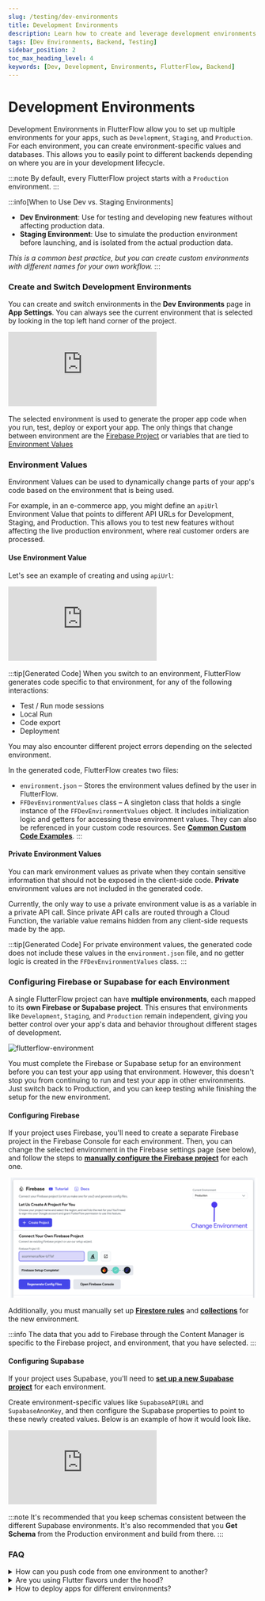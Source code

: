```yaml
---
slug: /testing/dev-environments
title: Development Environments
description: Learn how to create and leverage development environments in FlutterFlow.
tags: [Dev Environments, Backend, Testing]
sidebar_position: 2
toc_max_heading_level: 4
keywords: [Dev, Development, Environments, FlutterFlow, Backend]
---
```


# Development Environments

Development Environments in FlutterFlow allow you to set up multiple environments for your apps, such as `Development`, `Staging`, and `Production`. For each environment, you can create environment-specific values and databases. This allows you to easily point to different backends depending on where you are in your development lifecycle. 


:::note
By default, every FlutterFlow project starts with a `Production` environment.
:::


:::info[When to Use Dev vs. Staging Environments]
- **Dev Environment**: Use for testing and developing new features without affecting production data.
- **Staging Environment**: Use to simulate the production environment before launching, and is isolated from the actual production data.

*This is a common best practice, but you can create custom environments with different names for your own workflow.*
:::

### Create and Switch Development Environments

You can create and switch environments in the **Dev Environments** page in **App Settings**. You can always see the current environment that is selected by looking in the top left hand corner of the project.

<div style={{
    position: 'relative',
    paddingBottom: 'calc(56.67989417989418% + 41px)', // Keeps the aspect ratio and additional padding
    height: 0,
    width: '100%'}}>
    <iframe 
        src="https://demo.arcade.software/yR8P5pFPOKtuQ0jFSOJ7?embed&show_copy_link=true"
        title="Creating and Switching Development Environments"
        style={{
            position: 'absolute',
            top: 0,
            left: 0,
            width: '100%',
            height: '100%',
            colorScheme: 'light'
        }}
        frameborder="0"
        loading="lazy"
        webkitAllowFullScreen
        mozAllowFullScreen
        allowFullScreen
        allow="clipboard-write">
    </iframe>
</div>
<p></p>

The selected environment is used to generate the proper app code when you run, test, deploy or export your app. The only things that change between environment are the [Firebase Project](#configuring-firebase-or-supabase-for-each-environment) or variables that are tied to [Environment Values](#environment-values)


### Environment Values
Environment Values can be used to dynamically change parts of your app's code based on the environment that is being used. 

For example, in an e-commerce app, you might define an `apiUrl` Environment Value that points to different API URLs for Development, Staging, and Production. This allows you to test new features without affecting the live production environment, where real customer orders are processed.

#### Use Environment Value
Let's see an example of creating and using `apiUrl`:

<div style={{
    position: 'relative',
    paddingBottom: 'calc(56.67989417989418% + 41px)', // Keeps the aspect ratio and additional padding
    height: 0,
    width: '100%'}}>
    <iframe 
        src="https://demo.arcade.software/bAVpkNAanVDlBTyeRwJy?embed&show_copy_link=true"
        title="Creating and Using Environment Values"
        style={{
            position: 'absolute',
            top: 0,
            left: 0,
            width: '100%',
            height: '100%',
            colorScheme: 'light'
        }}
        frameborder="0"
        loading="lazy"
        webkitAllowFullScreen
        mozAllowFullScreen
        allowFullScreen
        allow="clipboard-write">
    </iframe>
</div>
<p></p>

:::tip[Generated Code]
When you switch to an environment, FlutterFlow generates code specific to that environment, for any of the following interactions:
- Test / Run mode sessions
- Local Run
- Code export
- Deployment

You may also encounter different project errors depending on the selected environment.

In the generated code, FlutterFlow creates two files:

- `environment.json` – Stores the environment values defined by the user in FlutterFlow.
- `FFDevEnvironmentValues` class – A singleton class that holds a single instance of the `FFDevEnvironmentValues` object. It includes initialization logic and getters for accessing these environment values. They can also be referenced in your custom code resources. See **[Common Custom Code Examples](../../ff-concepts/adding-customization/common-examples.md)**. 
:::

#### Private Environment Values

You can mark environment values as private when they contain sensitive information that should not be exposed in the client-side code. **Private** environment values are not included in the generated code.

Currently, the only way to use a private environment value is as a variable in a private API call. Since private API calls are routed through a Cloud Function, the variable value remains hidden from any client-side requests made by the app.

:::tip[Generated Code]
For private environment values, the generated code does not include these values in the `environment.json` file, and no getter logic is created in the `FFDevEnvironmentValues` class.
:::


### Configuring Firebase or Supabase for each Environment
A single FlutterFlow project can have **multiple environments**, each mapped to its **own Firebase or Supabase project**. This ensures that environments like `Development`, `Staging`, and `Production` remain independent, giving you better control over your app's data and behavior throughout different stages of development.

![flutterflow-environment](../imgs/flutterflow-environment-update.avif)

You must complete the Firebase or Supabase setup for an environment before you can test your app using that environment. However, this doesn't stop you from continuing to run and test your app in other environments. Just switch back to Production, and you can keep testing while finishing the setup for the new environment.

#### Configuring Firebase
If your project uses Firebase, you'll need to create a separate Firebase project in the Firebase Console for each environment. Then, you can change the selected environment in the Firebase settings page (see below), and follow the steps to [**manually configure the Firebase project**](../../ff-integrations/firebase/connect-to-firebase-setup.md#connect-an-existing-firebase-project-manually) for each one. 


![firebase-dev-env-config.png](../imgs/firebase-dev-env-config.png)

Additionally, you must manually set up [**Firestore rules**](../../ff-integrations/database/cloud-firestore/firestore-rules.md) and [**collections**](../../ff-integrations/database/cloud-firestore/creating-collections.md) for the new environment.

:::info
The data that you add to Firebase through the Content Manager is specific to the Firebase project, and environment, that you have selected.
:::

#### Configuring Supabase
If your project uses Supabase, you'll need to [**set up a new Supabase project**](../../ff-integrations/supabase/supabase-setup.md) for each environment. 

Create environment-specific values like `SupabaseAPIURL` and `SupabaseAnonKey`, and then configure the Supabase properties to point to these newly created values. Below is an example of how it would look like.

<div style={{
    position: 'relative',
    paddingBottom: 'calc(56.67989417989418% + 41px)', // Keeps the aspect ratio and additional padding
    height: 0,
    width: '100%'}}>
    <iframe 
        src="https://demo.arcade.software/VxEaC6uxhnB4zzluIE9i?embed&show_copy_link=true"
        title=""
        style={{
            position: 'absolute',
            top: 0,
            left: 0,
            width: '100%',
            height: '100%',
            colorScheme: 'light'
        }}
        frameborder="0"
        loading="lazy"
        webkitAllowFullScreen
        mozAllowFullScreen
        allowFullScreen
        allow="clipboard-write">
    </iframe>
</div>
<p></p>

:::note
It's recommended that you keep schemas consistent between the different Supabase environments. It's also recommended that you
**Get Schema** from the Production environment and build from there.
 :::







### FAQ

<details>
<summary>How can you push code from one environment to another?</summary>
<p>
It’s important to note that the **Development Environments** feature in FlutterFlow is primarily designed to configure different backends for testing

If you are building new features, you should consider using [**Branching**](../branching-collaboration/branching.md). You can develop and test new features on a new branch by selecting a development environment. Once tested, you can merge the branch into `main` and switch to the `Production` Environment to go live.
</p>
</details>

<details>
<summary>Are you using Flutter flavors under the hood?</summary>
<p>

No, FlutterFlow does not use Flutter flavors. Instead, it generates code based on the environment selected in FlutterFlow. The environment-specific code is generated and applied for the following actions:

- Test / Run mode sessions
- Local Run
- Code export
- Deployment
</p>
</details>

<details>
<summary>How to deploy apps for different environments?</summary>
<p>
You can configure deployment settings for each environment using the dropdown interface on the deployment page. For mobile, set a new package name, and for web, set a new site URL. Once done, deploy your app as usual. See how to do it in [**detail here**](../publishing/deploy-for-environment.md).
</p>
</details>